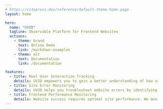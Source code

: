 ```yaml
---
# https://vitepress.dev/reference/default-theme-home-page
layout: home

hero:
  name: "UVID"
  tagline: Observable Platform for Frontend Websites
  actions:
    - theme: brand
      text: Online Demo
      link: /markdown-examples
    - theme: alt
      text: Documentation
      link: /documentation

features:
  - title: Real User Interaction Tracking
    details: UVID empowers you to gain a better understanding of how users interact with your website in real-time.
  - title: Site Error Monitoring
    details: UVID helps you troubleshoot website errors by identifying the root cause of the problem, reducing your frustration.
  - title: Frontend Performance Monitoring
    details: Website success requires optimal site performance. We monitor key metrics, such as page load time, and provide detailed reports to help you understand your site's performance.
---
```


